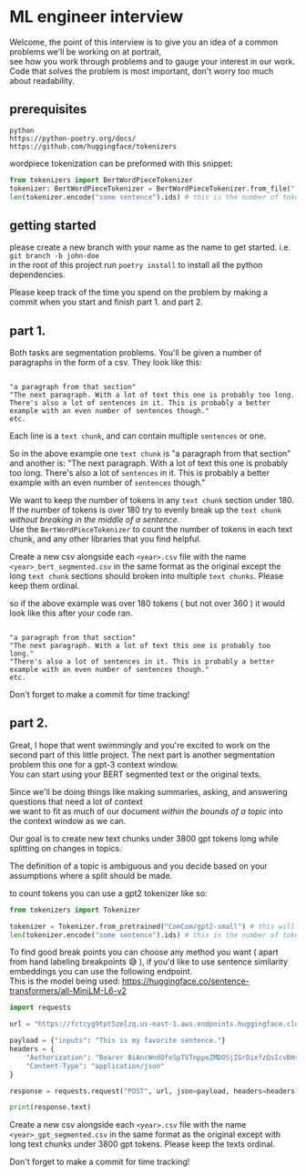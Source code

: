 # ML engineer interview

Welcome, the point of this interview is to give you an idea of a common problems we'll be working on at portrait,  
see how you work through problems and to gauge your interest in our work. 
Code that solves the problem is most important, don't worry too much about readability.


## prerequisites

```
python 
https://python-poetry.org/docs/
https://github.com/huggingface/tokenizers
```

wordpiece tokenization can be preformed with this snippet:

```python
from tokenizers import BertWordPieceTokenizer
tokenizer: BertWordPieceTokenizer = BertWordPieceTokenizer.from_file("./bert-base-uncased-vocab.txt")
len(tokenizer.encode("some sentence").ids) # this is the number of tokens
```

## getting started

please create a new branch with your name as the name to get started.
i.e. `git branch -b john-doe`  
in the root of this project run `poetry install` to install all the python dependencies.

Please keep track of the time you spend on the problem by making a commit when you start and finish part 1. and part 2.

## part 1.


Both tasks are segmentation problems.
You'll be given a number of paragraphs in the form of a csv. They look like this:

```

"a paragraph from that section"
"The next paragraph. With a lot of text this one is probably too long. There's also a lot of sentences in it. This is probably a better example with an even number of sentences though."
etc.

```

Each line is a `text chunk`, and can contain multiple `sentences` or one.

So in the above example one `text chunk` is "a paragraph from that section"  
and another is: "The next paragraph. With a lot of text this one is probably too long. There's also a lot of `sentences` in it. This is probably a better example with an even number of `sentences` though."  

We want to keep the number of tokens in any `text chunk` section under 180.
If the number of tokens is over 180 try to evenly break up the `text chunk` <i>without breaking in the middle of a sentence</i>.  
Use the `BertWordPieceTokenizer` to count the number of tokens in each text chunk, and any other libraries that you find helpful.

Create a new csv alongside each `<year>.csv` file with the name `<year>_bert_segmented.csv` in the same format as the original except
the long `text chunk` sections should broken into multiple `text chunks`. Please keep them ordinal.

so if the above example was over 180 tokens ( but not over 360 ) it would look like this after your code ran.

```

"a paragraph from that section"
"The next paragraph. With a lot of text this one is probably too long."
"There's also a lot of sentences in it. This is probably a better example with an even number of sentences though."  
etc.

```

Don't forget to make a commit for time tracking!

## part 2.

Great, I hope that went swimmingly and you're excited to work on the second part of this little project.
The next part is another segmentation problem this one for a gpt-3 context window.  
You can start using your BERT segmented text or the original texts.

Since we'll be doing things like making summaries, asking, and answering questions that need a lot of context  
we want to fit as much of our document <i>within the bounds of a topic</i> into the context window as we can.

Our goal is to create new text chunks under 3800 gpt tokens long while splitting on changes in topics.

The definition of a topic is ambiguous and you decide based on your assumptions where a split should be made.

to count tokens you can use a gpt2 tokenizer like so:

```python
from tokenizers import Tokenizer

tokenizer = Tokenizer.from_pretrained("ComCom/gpt2-small") # this will download about 2mb
len(tokenizer.encode("some sentence").ids) # this is the number of tokens
```

To find good break points you can choose any method you want ( apart from hand labeling breakpoints 😅 ), if you'd like to use sentence similarity embeddings you can use the following endpoint.  
This is the model being used: https://huggingface.co/sentence-transformers/all-MiniLM-L6-v2


```python
import requests

url = "https://fctcyg9tpt5zelzq.us-east-1.aws.endpoints.huggingface.cloud/"

payload = {"inputs": "This is my favorite sentence."}
headers = {
    "Authorization": "Bearer BiAncWndOfeSpTVTnppeZMDOSjIGrDixfzQsIcvBHsrLKULmCOBHZfsPISBFGtsUPIFVYwmcSDdXSTIpkLTDTUuYGaTjKwzLalqwWdlPXyqLoeCJGvvpSBlXhmipczGQ",
    "Content-Type": "application/json"
}

response = requests.request("POST", url, json=payload, headers=headers)

print(response.text)
```

Create a new csv alongside each `<year>.csv` file with the name `<year>_gpt_segmented.csv` in the same format as the original except with 
long text chunks under 3800 gpt tokens. Please keep the texts ordinal.

Don't forget to make a commit for time tracking!

